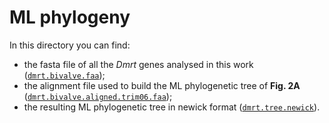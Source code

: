 # ML phylogeny

In this directory you can find:
- the fasta file of all the *Dmrt* genes analysed in this work ([<code>dmrt.bivalve.faa</code>](./dmrt.bivalve.faa));
- the alignment file used to build the ML phylogenetic tree of **Fig. 2A** ([<code>dmrt.bivalve.aligned.trim06.faa</code>](./dmrt.bivalve.aligned.trim06.faa));
- the resulting ML phylogenetic tree in newick format ([<code>dmrt.tree.newick</code>](./dmrt.tree.newick)).
